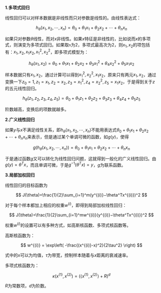 **1.多项式回归**

线性回归可以对样本数据是非线性而只对参数是线性的。由线性表达式：

$$
h_\theta(x_1, x_2, \cdots, x_n) = \theta_0 + \theta_1x_1 + \theta_2x_2 + \cdots + \theta_nx_n
$$

如果只对参数$\theta$线性，而对$x$非线性。如果$x$特征是非线性的，比如说而$x$的多项式，则演变为多项式回归。如果取`n`为2，多项式最高次为2，则$x_1, x_2$的项包括有：$x_1, x_2, x_1x_2, x_1^2, x_2^2$，即多项式模型为：

$$
h_\theta(x_1, x_2) = \theta_0 + \theta_1x_1 + \theta_2x_2 + \theta_3x_1^2 + \theta_4x_2^2 + \theta_5x_1x_2
$$

样本数据只有$x_1, x_2$，通过计算可以得到$x_1^2, x_2^2, x_1x_2$，原来只有两元$x_1, x_2$，通过变换一下$z_0=1, z_1=x_1, z_2 = x_2, z_3 = x_1^2, z_4 = x_2^2, z_5=x_1x_2$，于是得到关于$z$的五元线性回归。

$$
h_\theta(z_1, z_2, z_3, z_4, z_5) = \theta_0 + \theta_1z_1 + \theta_2z_2 + \theta_3z_3 + \theta_4z_4 + \theta_5z_5
$$

阶数越高，变换后的项数就越多。

**2.广义线性回归**

如果$y$与$x$不满足线性关系，即$h_\theta(x_1, x_2, \cdots, x_n)$不能用表达式$\theta_0 + \theta_1x_1 + \theta_2x_2 + \cdots + \theta_nx_n$来表示，但是通过某个单调可微的函数，如$g(y)$，使得

$$
g(h_\theta(x_1, x_2, \cdots, x_n)) = \theta_0 + \theta_1x_1 + \theta_2x_2 + \cdots + \theta_nx_n
$$

于是通过函数$g$又可以转化为线性回归问题，这就得到一般化的广义线性回归。由$g(y) = \theta^Tx$，而且单调可微，于是$g^{-1}(\theta^Tx)=y$，$g$为联系函数。

**3.局部加权回归**

线性回归的目标函数为

$$
J(\theta)=\frac{1}{2}\sum_{i=1}^m(y^{(i)}−\theta^Tx^{(i)})^2
$$

对于每个样本都加上相应的权重$w^{(i)}$，即得到局部加权线性回归：

$$
J(\theta)=\frac{1}{2}\sum_{i=1}^mw^{(i)}(y^{(i)}−\theta^Tx^{(i)})^2
$$

权重$w^{(i)}$的设置可以有多种方式，如高斯核函数、多项式核函数等。

高斯核函数为：

$$
w^{(i)} = \exp\left( -\frac{(x^{(i)}-x)^2}{2\tau^2} \right)
$$

式中的$x$可以为均值，$\tau$为带宽，控制样本随着与$x$距离的衰减速率。

多项式核函数为：

$$
\kappa(x^{(1)}, x^{(2)}) = \left(\left< x^{(1)}, x^{(2)} \right> + R\right)^d
$$

$R$为常数项，$d$为阶数。
